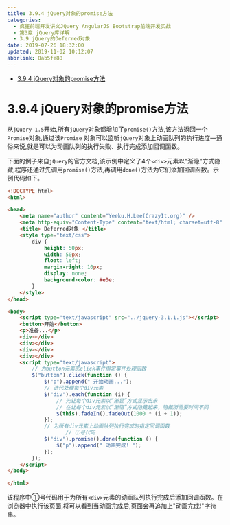 ```yaml
---
title: 3.9.4 jQuery对象的promise方法
categories: 
  - 疯狂前端开发讲义JQuery AngularJS Bootstrap前端开发实战
  - 第3章 jQuery库详解
  - 3.9 jQuery的Deferred对象
date: 2019-07-26 18:32:00
updated: 2019-11-02 10:12:07
abbrlink: 8ab5fe88
---
```

<div id='my_toc'>

- [3.9.4 jQuery对象的promise方法](/JavaReadingNotes/8ab5fe88/#3-9-4-jQuery对象的promise方法)

</div>
<!--more-->
<script>if (navigator.platform.toLowerCase() == 'win32'){document.getElementById('my_toc').style.display = 'none';}</script>

<!--end-->
<!--SSTStart-->
# 3.9.4 jQuery对象的promise方法 #
从`jQuery 1.5`开始,所有`jQuery`对象都增加了`promise()`方法,该方法返回一个`Promise`对象,通过该`Promise` 对象可以监听`jQuery`对象上动画队列的执行进度—通俗来说,就是可以为动画队列的执行失败、执行完成添加回调函数。
<!--replace:div=DIV-->
下面的例子来自`jQuery`的官方文档,该示例中定义了4个`<div>`元素以"渐隐"方式隐藏,程序还通过先调用`promise()`方法,再调用`done()`方法为它们添加回调函数。示例代码如下。
```html
<!DOCTYPE html>
<html>

<head>
    <meta name="author" content="Yeeku.H.Lee(CrazyIt.org)" />
    <meta http-equiv="Content-Type" content="text/html; charset=utf-8" />
    <title> Deferred对象 </title>
    <style type="text/css">
        div {
            height: 50px;
            width: 50px;
            float: left;
            margin-right: 10px;
            display: none;
            background-color: #e0e;
        }
    </style>
</head>

<body>
    <script type="text/javascript" src="../jquery-3.1.1.js"></script>
    <button>开始</button>
    <p>准备...</p>
    <div></div>
    <div></div>
    <div></div>
    <div></div>
    <script type="text/javascript">
        // 为button元素的click事件绑定事件处理函数
        $("button").click(function () {
            $("p").append(" 开始动画...");
            // 迭代处理每个div元素
            $("div").each(function (i) {
                // 先让每个div元素以“渐显”方式显示出来
                // 在让每个div元素以“渐隐”方式隐藏起来，隐藏所需要时间不同
                $(this).fadeIn().fadeOut(1000 * (i + 1));
            });
            // 为所有div元素上动画队列执行完成时指定回调函数
                   // ①号代码
            $("div").promise().done(function () {
                $("p").append(" 动画完成! ");
            });
        });
    </script>
</body>

</html>
```
该程序中①号代码用于为所有`<div>`元素的动画队列执行完成后添加回调函数。在浏览器中执行该页面,将可以看到当动画完成后,页面会再追加上"动画完成!"字符串。
<!--SSTStop-->

